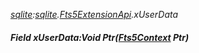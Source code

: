 _[sqlite](../../modules/sqlite/sqlite-module.md):[sqlite](../../modules/sqlite/sqlite-module.md).[Fts5ExtensionApi](../../modules/sqlite/sqlite-fts5extensionapi.md).xUserData_
##### Field xUserData:Void Ptr([Fts5Context](../../modules/sqlite/sqlite-fts5context.md) Ptr)
